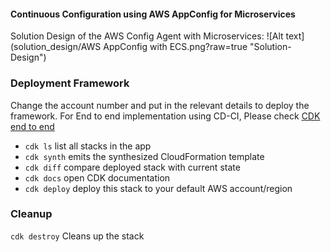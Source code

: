 #### Continuous Configuration using AWS AppConfig for Microservices 

Solution Design of the AWS Config Agent with Microservices: ![Alt text](solution_design/AWS AppConfig with ECS.png?raw=true "Solution-Design")


### Deployment Framework

Change the account number and put in the relevant details to deploy the framework.
For End to end implementation using CD-CI, Please check [CDK end to end ](https://medium.com/nordcloud-engineering/enterprise-implementation-of-infra-as-code-using-cdk-5d229e08b414)

 * `cdk ls`          list all stacks in the app
 * `cdk synth`       emits the synthesized CloudFormation template
 * `cdk diff`        compare deployed stack with current state
 * `cdk docs`        open CDK documentation
 * `cdk deploy`      deploy this stack to your default AWS account/region


### Cleanup

 `cdk destroy`      Cleans up the stack

